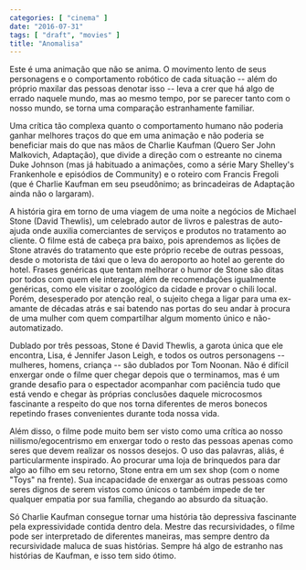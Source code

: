 ```yaml
---
categories: [ "cinema" ]
date: "2016-07-31"
tags: [ "draft", "movies" ]
title: "Anomalisa"
---
```

Este é uma animação que não se anima. O movimento lento de seus
personagens e o comportamento robótico de cada situação -- além do
próprio maxilar das pessoas denotar isso -- leva a crer que há algo
de errado naquele mundo, mas ao mesmo tempo, por se parecer tanto com
o nosso mundo, se torna uma comparação estranhamente familiar.

Uma crítica tão complexa quanto o comportamento humano não poderia
ganhar melhores traços do que em uma animação e não poderia se
beneficiar mais do que nas mãos de Charlie Kaufman (Quero Ser John
Malkovich, Adaptação), que divide a direção com o estreante no
cinema Duke Johnson (mas já habituado a animações, como a série Mary
Shelley's Frankenhole e episódios de Community) e o roteiro com Francis
Fregoli (que é Charlie Kaufman em seu pseudônimo; as brincadeiras de
Adaptação ainda não o largaram).

A história gira em torno de uma viagem de uma noite a negócios
de Michael Stone (David Thewlis), um celebrado autor de livros e
palestras de auto-ajuda onde auxilia comerciantes de serviços e
produtos no tratamento ao cliente. O filme está de cabeça pra baixo,
pois aprendemos as lições de Stone através do tratamento que este
próprio recebe de outras pessoas, desde o motorista de táxi que o leva
do aeroporto ao hotel ao gerente do hotel. Frases genéricas que tentam
melhorar o humor de Stone são ditas por todos com quem ele interage,
além de recomendações igualmente genéricas, como ele visitar o
zoológico da cidade e provar o chili local. Porém, desesperado por
atenção real, o sujeito chega a ligar para uma ex-amante de décadas
atrás e sai batendo nas portas do seu andar à procura de uma mulher
com quem compartilhar algum momento único e não-automatizado.

Dublado por três pessoas, Stone é David Thewlis, a garota única que ele
encontra, Lisa, é Jennifer Jason Leigh, e todos os outros personagens
-- mulheres, homens, criança -- são dublados por Tom Noonan. Não é
difícil enxergar onde o filme quer chegar depois que o terminamos, mas
é um grande desafio para o espectador acompanhar com paciência tudo
que está vendo e chegar às próprias conclusões daquele microcosmos
fascinante a respeito do que nos torna diferentes de meros bonecos
repetindo frases convenientes durante toda nossa vida.

Além disso, o filme pode muito bem ser visto como uma crítica ao nosso
niilismo/egocentrismo em enxergar todo o resto das pessoas apenas como
seres que devem realizar os nossos desejos. O uso das palavras, aliás,
é particularmente inspirado. Ao procurar uma loja de brinquedos para
dar algo ao filho em seu retorno, Stone entra em um sex shop (com o
nome "Toys" na frente). Sua incapacidade de enxergar as outras pessoas
como seres dignos de serem vistos como únicos o também impede de ter
qualquer empatia por sua família, chegando ao absurdo da situação.

Só Charlie Kaufman consegue tornar uma história tão depressiva
fascinante pela expressividade contida dentro dela. Mestre das
recursividades, o filme pode ser interpretado de diferentes maneiras,
mas sempre dentro da recursividade maluca de suas histórias. Sempre
há algo de estranho nas histórias de Kaufman, e isso tem sido ótimo.
